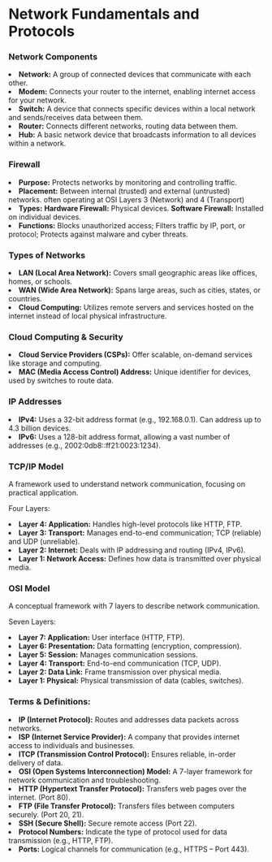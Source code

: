 

<h1>Network Fundamentals and Protocols</h1>
<h3>Network Components</h3>
<li><strong>Network:</strong> A group of connected devices that communicate with each other.</li>
<li><strong>Modem:</strong> Connects your router to the internet, enabling internet access for your network.</li>
<li><strong>Switch:</strong> A device that connects specific devices within a local network and sends/receives data between them.</li>
<li><strong>Router:</strong> Connects different networks, routing data between them.</li>
<li><strong>Hub:</strong> A basic network device that broadcasts information to all devices within a network.</li>
<h3>Firewall</h3>
<li><strong>Purpose:</strong> Protects networks by monitoring and controlling traffic.</li>
<li><strong>Placement:</strong> Between internal (trusted) and external (untrusted) networks. often operating at OSI Layers 3 (Network) and 4 (Transport)</li>
<li><strong>Types:</strong> <b>Hardware Firewall:</b> Physical devices. <b>Software Firewall:</b> Installed on individual devices.</li>
<li><strong>Functions:</strong> Blocks unauthorized access; Filters traffic by IP, port, or protocol; Protects against malware and cyber threats.</li>
<h3>Types of Networks</h3>
<li><strong>LAN (Local Area Network):</strong> Covers small geographic areas like offices, homes, or schools.</li>
<li><strong>WAN (Wide Area Network):</strong> Spans large areas, such as cities, states, or countries.</li>
<li><strong>Cloud Computing:</strong> Utilizes remote servers and services hosted on the internet instead of local physical infrastructure.</li>
<h3>Cloud Computing & Security</h3>
<li><strong>Cloud Service Providers (CSPs):</strong> Offer scalable, on-demand services like storage and computing.</li>
<li><strong>MAC (Media Access Control) Address:</strong> Unique identifier for devices, used by switches to route data.</li>
<h3>IP Addresses</h3>
<li><strong>IPv4:</strong> Uses a 32-bit address format (e.g., 192.168.0.1). Can address up to 4.3 billion devices.</li>
<li><strong>IPv6:</strong> Uses a 128-bit address format, allowing a vast number of addresses (e.g., 2002:0db8::ff21:0023:1234).</li>
<h3>TCP/IP Model</h3>
<p>A framework used to understand network communication, focusing on practical application.</p>
<p>Four Layers:</p>
<li><strong>Layer 4: Application:</strong> Handles high-level protocols like HTTP, FTP.</li>
<li><strong>Layer 3: Transport:</strong> Manages end-to-end communication; TCP (reliable) and UDP (unreliable).</li>
<li><strong>Layer 2: Internet:</strong> Deals with IP addressing and routing (IPv4, IPv6).</li>
<li><strong>Layer 1: Network Access:</strong> Defines how data is transmitted over physical media.</li>
<h3>OSI Model</h3>
<p>A conceptual framework with 7 layers to describe network communication.</p>
<p>Seven Layers:</p>
<li><strong>Layer 7: Application:</strong> User interface (HTTP, FTP).</li>
<li><strong>Layer 6: Presentation:</strong> Data formatting (encryption, compression).</li>
<li><strong>Layer 5: Session:</strong> Manages communication sessions.</li>
<li><strong>Layer 4: Transport:</strong> End-to-end communication (TCP, UDP).</li>
<li><strong>Layer 2: Data Link:</strong> Frame transmission over physical media.</li>
<li><strong>Layer 1: Physical:</strong> Physical transmission of data (cables, switches).</li>
<h3>Terms & Definitions:</h3>
<li><strong>IP (Internet Protocol):</strong> Routes and addresses data packets across networks.</li>
<li><strong>ISP (Internet Service Provider):</strong> A company that provides internet access to individuals and businesses.</li>
<li><strong>ITCP (Transmission Control Protocol):</strong> Ensures reliable, in-order delivery of data.</li>
<li><strong>OSI (Open Systems Interconnection) Model:</strong> A 7-layer framework for network communication and troubleshooting.</li>
<li><strong>HTTP (Hypertext Transfer Protocol):</strong> Transfers web pages over the internet. (Port 80).</li>
<li><strong>FTP (File Transfer Protocol):</strong> Transfers files between computers securely. (Port 20, 21).</li>
<li><strong>SSH (Secure Shell):</strong> Secure remote access (Port 22).</li>
<li><strong>Protocol Numbers:</strong> Indicate the type of protocol used for data transmission (e.g., HTTP, FTP).</li>
<li><strong>Ports:</strong> Logical channels for communication (e.g., HTTPS – Port 443).</li>

